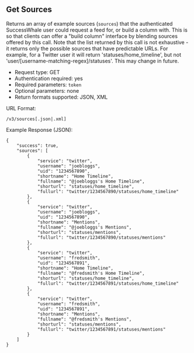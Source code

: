 Get Sources
------------

Returns an array of example sources (`sources`) that the authenticated SuccessWhale user could request a feed for, or build a column with. This is so that clients can offer a "build column" interface by blending sources offered by this call. Note that the list returned by this call is not exhaustive - it returns only the possible sources that have predictable URLs. For example, for a Twitter user it will return 'statuses/home_timeline', but not 'user/[username-matching-regex]/statuses'. This may change in future.

* Request type: GET
* Authentication required: yes
* Required parameters: `token`
* Optional parameters: none
* Return formats supported: JSON, XML

URL Format:

    /v3/sources[.json|.xml]

Example Response (JSON):

    {
        "success": true,
        "sources": [
            {
                "service": "twitter",
                "username": "joebloggs",
                "uid": "1234567890",
                "shortname": "Home Timeline",
                "fullname": "@joebloggs's Home Timeline",
                "shorturl": "statuses/home_timeline",
                "fullurl": "twitter/1234567890/statuses/home_timeline"
            },
            {
                "service": "twitter",
                "username": "joebloggs",
                "uid": "1234567890",
                "shortname": "Mentions",
                "fullname": "@joebloggs's Mentions",
                "shorturl": "statuses/mentions",
                "fullurl": "twitter/1234567890/statuses/mentions"
            },
            {
                "service": "twitter",
                "username": "fredsmith",
                "uid": "1234567891",
                "shortname": "Home Timeline",
                "fullname": "@fredsmith's Home Timeline",
                "shorturl": "statuses/home_timeline",
                "fullurl": "twitter/1234567891/statuses/home_timeline"
            },
            {
                "service": "twitter",
                "username": "fredsmith",
                "uid": "1234567891",
                "shortname": "Mentions",
                "fullname": "@fredsmith's Mentions",
                "shorturl": "statuses/mentions",
                "fullurl": "twitter/1234567891/statuses/mentions"
            }
        ]
    }